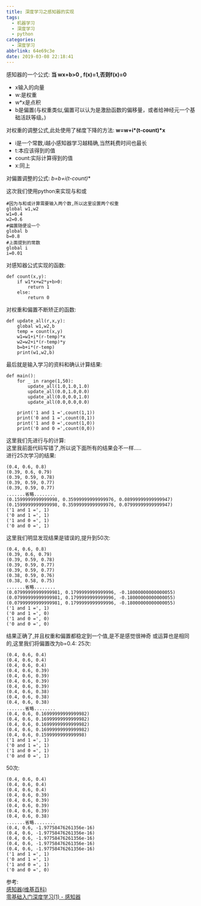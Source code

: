 ```yaml
---
title: 深度学习之感知器的实现
tags:
  - 机器学习
  - 深度学习
  - python
categories:
  - 深度学习
abbrlink: 64e69c3e
date: 2019-03-08 22:18:41
---
```


感知器的一个公式:
  **当 wx+b>0 , f(x)=1,否则f(x)=0**
- x输入的向量  
- w:是权重  
- w*x是点积  
- b是偏置(与权重类似,偏置可以认为是激励函数的偏移量，或者给神经元一个基础活跃等级。)  

对权重的调整公式,此处使用了梯度下降的方法: **w=w+i\*(t-count)\*x**  
- i是一个常数,i越小感知器学习越精确,当然耗费时间也最长  
- t:本应该得到的值  
- count:实际计算得到的值  
- x:同上  

对偏置调整的公式: **b=b+i*(t-count)**

这次我们使用python来实现与和或<!--more-->
```
#因为与和或计算需要输入两个数,所以这里设置两个权重
global w1,w2
w1=0.4
w2=0.6
#偏置随便设一个
global b
b=0.8
#上面提到的常数
global i
i=0.01
```
对感知器公式实现的函数:
```
def count(x,y):
    if w1*x+w2*y+b>0:
        return 1
    else:
        return 0
```
对权重和偏置不断矫正的函数:
```
def update_all(r,x,y):
    global w1,w2,b
    temp = count(x,y)
    w1=w1+i*(r-temp)*x
    w2=w2+i*(r-temp)*y
    b=b+i*(r-temp)
    print(w1,w2,b)
```
最后就是输入学习的资料和确认计算结果:
```
def main():
    for _ in range(1,50):
        update_all(1.0,1.0,1.0)
        update_all(0.0,1.0,0.0)
        update_all(0.0,0.0,1.0)
        update_all(0.0,0.0,0.0)
    
    print('1 and 1 =',count(1,1))
    print('0 and 1 =',count(0,1))
    print('1 and 0 =',count(1,0))
    print('0 and 0 =',count(0,0))
```
这里我们先进行与的计算:  
这里我前面代码写错了,所以说下面所有的结果会不一样.....    
进行25次学习的结果:
```
(0.4, 0.6, 0.8)
(0.39, 0.6, 0.79)
(0.39, 0.59, 0.78)
(0.39, 0.59, 0.77)
(0.39, 0.59, 0.77)
.......省略........
(0.1599999999999998, 0.35999999999999976, 0.08999999999999947)
(0.1599999999999998, 0.35999999999999976, 0.07999999999999947)
('1 and 1 =', 1)
('0 and 1 =', 1)
('1 and 0 =', 1)
('0 and 0 =', 1)
```
这里我们明显发现结果是错误的,提升到50次:
```
(0.4, 0.6, 0.8)
(0.39, 0.6, 0.79)
(0.39, 0.59, 0.78)
(0.39, 0.59, 0.77)
(0.39, 0.59, 0.77)
(0.38, 0.59, 0.76)
(0.38, 0.58, 0.75)
.......省略........
(0.07999999999999981, 0.1799999999999996, -0.18000000000000055)
(0.07999999999999981, 0.1799999999999996, -0.18000000000000055)
(0.07999999999999981, 0.1799999999999996, -0.18000000000000055)
('1 and 1 =', 1)
('0 and 1 =', 0)
('1 and 0 =', 0)
('0 and 0 =', 0)
```
结果正确了,并且权重和偏置都稳定到一个值,是不是感觉很神奇
或运算也是相同的,这里我们将偏置改为b=0.4:
25次:
```
(0.4, 0.6, 0.4)
(0.4, 0.6, 0.4)
(0.4, 0.6, 0.4)
(0.4, 0.6, 0.39)
(0.4, 0.6, 0.39)
(0.4, 0.6, 0.39)
(0.4, 0.6, 0.39)
(0.4, 0.6, 0.38)
(0.4, 0.6, 0.38)
(0.4, 0.6, 0.38)
.......省略........
(0.4, 0.6, 0.16999999999999982)
(0.4, 0.6, 0.16999999999999982)
(0.4, 0.6, 0.16999999999999982)
(0.4, 0.6, 0.16999999999999982)
(0.4, 0.6, 0.1599999999999998)
('1 and 1 =', 1)
('0 and 1 =', 1)
('1 and 0 =', 1)
('0 and 0 =', 1)
```
50次:
```
(0.4, 0.6, 0.4)
(0.4, 0.6, 0.4)
(0.4, 0.6, 0.4)
(0.4, 0.6, 0.39)
(0.4, 0.6, 0.39)
(0.4, 0.6, 0.39)
(0.4, 0.6, 0.39)
(0.4, 0.6, 0.38)
.......省略........
(0.4, 0.6, -1.97758476261356e-16)
(0.4, 0.6, -1.97758476261356e-16)
(0.4, 0.6, -1.97758476261356e-16)
(0.4, 0.6, -1.97758476261356e-16)
(0.4, 0.6, -1.97758476261356e-16)
('1 and 1 =', 1)
('0 and 1 =', 1)
('1 and 0 =', 1)
('0 and 0 =', 0)
```


参考:  
[感知器(维基百科)](https://zh.wikipedia.org/wiki/%E6%84%9F%E7%9F%A5%E5%99%A8)  
[零基础入门深度学习(1) - 感知器](https://www.zybuluo.com/hanbingtao/note/433855)  
